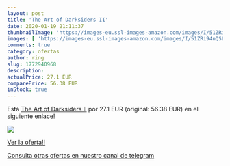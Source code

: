 ```yaml
---
layout: post
title: 'The Art of Darksiders II'
date: 2020-01-19 21:11:37
thumbnailImage: 'https://images-eu.ssl-images-amazon.com/images/I/51ZRi94nQSL._SL200_.jpg'
images: [ 'https://images-eu.ssl-images-amazon.com/images/I/51ZRi94nQSL._SL200_.jpg' ]
comments: true
category: ofertas
author: ring
slug: 1772940968
description:
actualPrice: 27.1 EUR
comparePrice: 56.38 EUR
inStock: true
---
```


Está [The Art of Darksiders II](https://www.amazon.com/dp/1772940968/?tag=redken08-20) por 27.1 EUR (original: 56.38 EUR) en el siguiente enlace!

[![](https://images-eu.ssl-images-amazon.com/images/I/51ZRi94nQSL._SL200_.jpg)](https://www.amazon.com/dp/1772940968/?tag=redken08-20)

[Ver la oferta!!](https://www.amazon.com/dp/1772940968/?tag=redken08-20)

[Consulta otras ofertas en nuestro canal de telegram](https://t.me/s/ofertas25)
